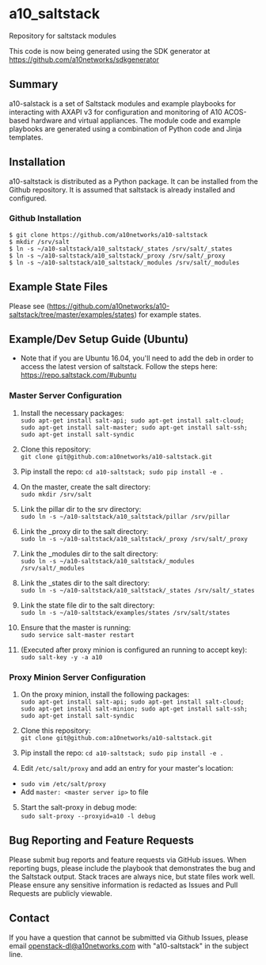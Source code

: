 # a10_saltstack
Repository for saltstack modules

This code is now being generated using the SDK generator at https://github.com/a10networks/sdkgenerator

## Summary
a10-salstack is a set of Saltstack modules and example playbooks for interacting with AXAPI v3 for configuration and monitoring of A10 ACOS-based hardware and virtual appliances. The module code and example playbooks are generated using a combination of Python code and Jinja templates.

## Installation
a10-saltstack is distributed as a Python package. It can be installed from the Github repository. It is assumed that saltstack is already installed and configured.

### Github Installation
```console
$ git clone https://github.com/a10networks/a10-saltstack
$ mkdir /srv/salt
$ ln -s ~/a10-saltstack/a10_saltstack/_states /srv/salt/_states
$ ln -s ~/a10-saltstack/a10_saltstack/_proxy /srv/salt/_proxy
$ ln -s ~/a10-saltstack/a10_saltstack/_modules /srv/salt/_modules
```

## Example State Files
Please see (https://github.com/a10networks/a10-saltstack/tree/master/examples/states) for example states.

## Example/Dev Setup Guide (Ubuntu)

- Note that if you are Ubuntu 16.04, you'll need to add the deb in order to access the latest version of saltstack. Follow the steps here: https://repo.saltstack.com/#ubuntu

### Master Server Configuration

1. Install the necessary packages:  
`sudo apt-get install salt-api; sudo apt-get install salt-cloud; sudo apt-get install salt-master; sudo apt-get install salt-ssh; sudo apt-get install salt-syndic`

2. Clone this repository:  
`git clone git@github.com:a10networks/a10-saltstack.git`

3. Pip install the repo:
`cd a10-saltstack; sudo pip install -e .`

4. On the master, create the salt directory:  
`sudo mkdir /srv/salt` 

5. Link the pillar dir to the srv directory:  
`sudo ln -s ~/a10-saltstack/a10_saltstack/pillar /srv/pillar`

6. Link the _proxy dir to the salt directory:  
`sudo ln -s ~/a10-saltstack/a10_saltstack/_proxy /srv/salt/_proxy`

7. Link the _modules dir to the salt directory:  
`sudo ln -s ~/a10-saltstack/a10_saltstack/_modules /srv/salt/_modules` 

8. Link the _states dir to the salt directory:  
`sudo ln -s ~/a10-saltstack/a10_saltstack/_states /srv/salt/_states`

9. Link the state file dir to the salt directory:  
`sudo ln -s ~/a10-saltstack/examples/states /srv/salt/states`

10. Ensure that the master is running:  
`sudo service salt-master restart`

11. (Executed after proxy minion is configured an running to accept key):  
`sudo salt-key -y -a a10`

### Proxy Minion Server Configuration

1. On the proxy minion, install the following packages:  
`sudo apt-get install salt-api; sudo apt-get install salt-cloud; sudo apt-get install salt-minion; sudo apt-get install salt-ssh; sudo apt-get install salt-syndic`

2. Clone this repository:  
`git clone git@github.com:a10networks/a10-saltstack.git`

3. Pip install the repo:
`cd a10-saltstack; sudo pip install -e .`

4. Edit `/etc/salt/proxy` and add an entry for your master's location:  
  - `sudo vim /etc/salt/proxy`
  - Add `master: <master server ip>` to file

5. Start the salt-proxy in debug mode:  
`sudo salt-proxy --proxyid=a10 -l debug`


## Bug Reporting and Feature Requests
Please submit bug reports and feature requests via GitHub issues. When reporting bugs, please include the playbook that demonstrates the bug and the Saltstack output. Stack traces are always nice, but state files work well. Please ensure any sensitive information is redacted as Issues and Pull Requests are publicly viewable.

## Contact
If you have a question that cannot be submitted via Github Issues, please email openstack-dl@a10networks.com with "a10-saltstack" in the subject line. 
